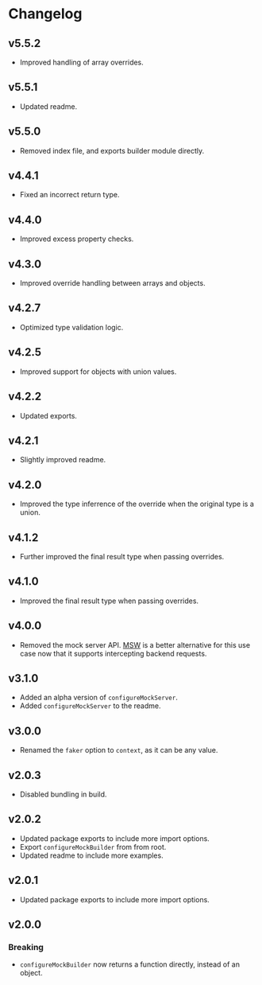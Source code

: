 # Changelog

## v5.5.2

- Improved handling of array overrides.

## v5.5.1

- Updated readme.

## v5.5.0

- Removed index file, and exports builder module directly.

## v4.4.1

- Fixed an incorrect return type.

## v4.4.0

- Improved excess property checks.

## v4.3.0

- Improved override handling between arrays and objects.

## v4.2.7

- Optimized type validation logic.

## v4.2.5

- Improved support for objects with union values.

## v4.2.2

- Updated exports.

## v4.2.1

- Slightly improved readme.

## v4.2.0

- Improved the type inferrence of the override when the original type is a union.

## v4.1.2

- Further improved the final result type when passing overrides.

## v4.1.0

- Improved the final result type when passing overrides.

## v4.0.0

- Removed the mock server API. [MSW](https://mswjs.io/) is a better alternative for this use case now that it supports intercepting backend requests.

## v3.1.0

- Added an alpha version of `configureMockServer`.
- Added `configureMockServer` to the readme.

## v3.0.0

- Renamed the `faker` option to `context`, as it can be any value.

## v2.0.3

- Disabled bundling in build.

## v2.0.2

- Updated package exports to include more import options.
- Export `configureMockBuilder` from from root.
- Updated readme to include more examples.

## v2.0.1

- Updated package exports to include more import options.

## v2.0.0

### Breaking

- `configureMockBuilder` now returns a function directly, instead of an object.
